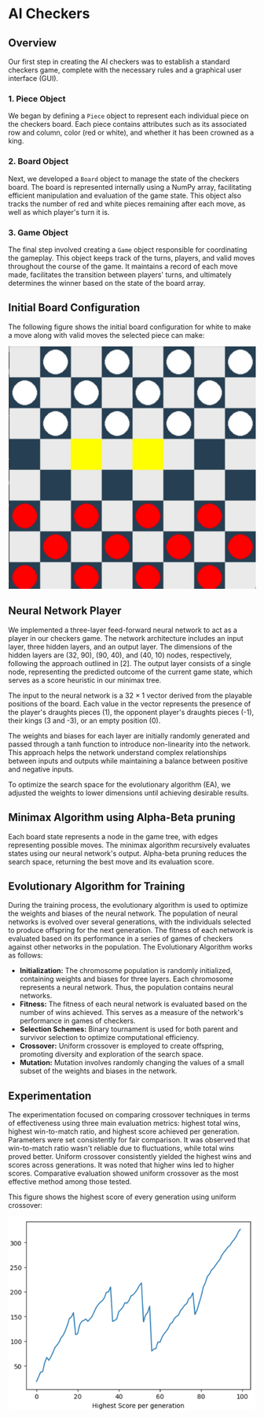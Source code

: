 # AI Checkers

## Overview

Our first step in creating the AI checkers was to establish a standard checkers game, complete with the necessary rules and a graphical user interface (GUI).

### 1. Piece Object

We began by defining a `Piece` object to represent each individual piece on the checkers board. Each piece contains attributes such as its associated row and column, color (red or white), and whether it has been crowned as a king.

### 2. Board Object

Next, we developed a `Board` object to manage the state of the checkers board. The board is represented internally using a NumPy array, facilitating efficient manipulation and evaluation of the game state. This object also tracks the number of red and white pieces remaining after each move, as well as which player's turn it is.

### 3. Game Object

The final step involved creating a `Game` object responsible for coordinating the gameplay. This object keeps track of the turns, players, and valid moves throughout the course of the game. It maintains a record of each move made, facilitates the transition between players' turns, and ultimately determines the winner based on the state of the board array.

## Initial Board Configuration

The following figure shows the initial board configuration for white to make a move along with valid moves the selected piece can make:

![Initial Board Configuration](images/fig1.png)

## Neural Network Player

We implemented a three-layer feed-forward neural network to act as a player in our checkers game. The network architecture includes an input layer, three hidden layers, and an output layer. The dimensions of the hidden layers are (32, 90), (90, 40), and (40, 10) nodes, respectively, following the approach outlined in [2]. The output layer consists of a single node, representing the predicted outcome of the current game state, which serves as a score heuristic in our minimax tree.

The input to the neural network is a 32 × 1 vector derived from the playable positions of the board. Each value in the vector represents the presence of the player's draughts pieces (1), the opponent player's draughts pieces (-1), their kings (3 and -3), or an empty position (0).

The weights and biases for each layer are initially randomly generated and passed through a tanh function to introduce non-linearity into the network. This approach helps the network understand complex relationships between inputs and outputs while maintaining a balance between positive and negative inputs.

To optimize the search space for the evolutionary algorithm (EA), we adjusted the weights to lower dimensions until achieving desirable results.

## Minimax Algorithm using Alpha-Beta pruning

Each board state represents a node in the game tree, with edges representing possible moves. The minimax algorithm recursively evaluates states using our neural network's output. Alpha-beta pruning reduces the search space, returning the best move and its evaluation score.

## Evolutionary Algorithm for Training

During the training process, the evolutionary algorithm is used to optimize the weights and biases of the neural network. The population of neural networks is evolved over several generations, with the individuals selected to produce offspring for the next generation. The fitness of each network is evaluated based on its performance in a series of games of checkers against other networks in the population. The Evolutionary Algorithm works as follows:

- **Initialization:** The chromosome population is randomly initialized, containing weights and biases for three layers. Each chromosome represents a neural network. Thus, the population contains neural networks.
- **Fitness:** The fitness of each neural network is evaluated based on the number of wins achieved. This serves as a measure of the network's performance in games of checkers.
- **Selection Schemes:** Binary tournament is used for both parent and survivor selection to optimize computational efficiency.
- **Crossover:** Uniform crossover is employed to create offspring, promoting diversity and exploration of the search space.
- **Mutation:** Mutation involves randomly changing the values of a small subset of the weights and biases in the network.

## Experimentation
The experimentation focused on comparing crossover techniques in terms of effectiveness using three main evaluation metrics: highest total wins, highest win-to-match ratio, and highest score achieved per generation. Parameters were set consistently for fair comparison. It was observed that win-to-match ratio wasn't reliable due to fluctuations, while total wins proved better. Uniform crossover consistently yielded the highest wins and scores across generations. It was noted that higher wins led to higher scores. Comparative evaluation showed uniform crossover as the most effective method among those tested.

This figure shows the highest score of every generation using uniform crossover:

![Highest Score per Generation (Uniform Crossover)](images/fig2.png)

